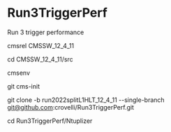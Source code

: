# Run3TriggerPerf
Run 3 trigger performance

cmsrel CMSSW_12_4_11

cd CMSSW_12_4_11/src

cmsenv

git cms-init

git clone -b run2022splitL1HLT_12_4_11 --single-branch git@github.com:crovelli/Run3TriggerPerf.git 

cd Run3TriggerPerf/Ntuplizer

